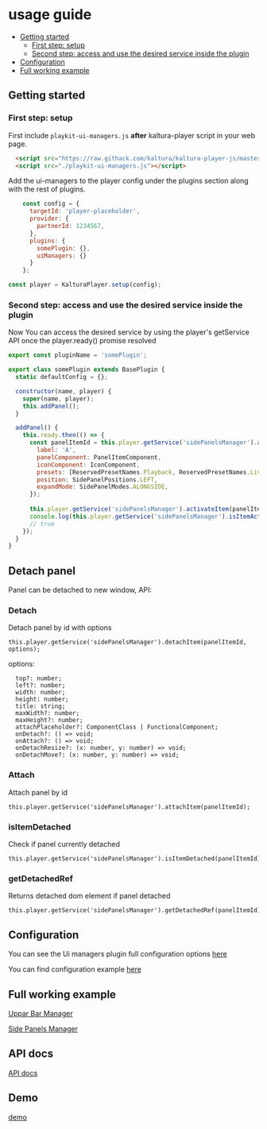 # usage guide

- [Getting started](#getting-started)
    - [First step: setup](#first-step-setup)
    - [Second step: access and use the desired service inside the plugin](#second-step-access-and-use-the-desired-service-inside-the-plugin)
- [Configuration](#configuration)
- [Full working example](https://github.com/kaltura/playkit-js-ui-managers/tree/master/demo)

## Getting started

### First step: setup

First include `playkit-ui-managers.js` **after** kaltura-player script in your web page.

```html
  <script src="https://raw.githack.com/kaltura/kaltura-player-js/master/dist/kaltura-ovp-player.js"></script>
  <script src="./playkit-ui-managers.js"></script>
```

Add the ui-managers to the player config under the plugins section along with the rest of plugins.

```js
    const config = {
      targetId: 'player-placeholder',
      provider: {
        partnerId: 1234567,
      },
      plugins: {
        somePlugin: {},
        uiManagers: {}
      }
    };

const player = KalturaPlayer.setup(config);
```

### Second step: access and use the desired service inside the plugin

Now You can access the desired service by using the player's getService API once the player.ready() promise resolved


```js
export const pluginName = 'somePlugin';

export class somePlugin extends BasePlugin {
  static defaultConfig = {};

  constructor(name, player) {
    super(name, player);
    this.addPanel();
  }

  addPanel() {
    this.ready.then(() => {
      const panelItemId = this.player.getService('sidePanelsManager').add({
        label: 'A',
        panelComponent: PanelItemComponent,
        iconComponent: IconComponent,
        presets: [ReservedPresetNames.Playback, ReservedPresetNames.Live],
        position: SidePanelPositions.LEFT,
        expandMode: SidePanelModes.ALONGSIDE,
      });
      
      this.player.getService('sidePanelsManager').activateItem(panelItemId);
      console.log(this.player.getService('sidePanelsManager').isItemActive(panelItemAId));
      // true
    });
  }
}
```

## Detach panel

Panel can be detached to new window, API:
### Detach
Detach panel by id with options
```
this.player.getService('sidePanelsManager').detachItem(panelItemId, options);
```
options:
```
  top?: number;
  left?: number;
  width: number;
  height: number;
  title: string;
  maxWidth?: number;
  maxHeight?: number;
  attachPlaceholder?: ComponentClass | FunctionalComponent;
  onDetach?: () => void;
  onAttach?: () => void;
  onDetachResize?: (x: number, y: number) => void;
  onDetachMove?: (x: number, y: number) => void;
```
### Attach
Attach panel by id
```
this.player.getService('sidePanelsManager').attachItem(panelItemId);
```
### isItemDetached
Check if panel currently detached
```
this.player.getService('sidePanelsManager').isItemDetached(panelItemId);
```
### getDetachedRef
Returns detached dom element if panel detached
```
this.player.getService('sidePanelsManager').getDetachedRef(panelItemId);
```

## Configuration

You can see the Ui managers plugin full configuration options [here](https://kaltura.github.io/playkit-js-ui-managers/docs/api/types/types_ui_managers_config.UiManagerConfig.html)

You can find configuration example [here](https://github.com/kaltura/playkit-js-ui-managers/tree/master/demo/uppar-bar-manager/index.html)


## Full working example

[Uppar Bar Manager](https://github.com/kaltura/playkit-js-ui-managers/tree/master/demo/uppar-bar-manager)

[Side Panels Manager](https://github.com/kaltura/playkit-js-ui-managers/tree/master/demo/side-panels-manager)

## API docs

[API docs](https://kaltura.github.io/playkit-js-ui-managers/docs/api/index.html)

## Demo

[demo](https://kaltura.github.io/playkit-js-ui-managers/demo/index.html)